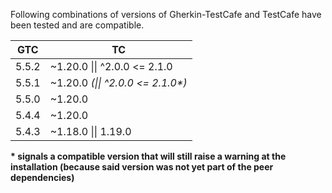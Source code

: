 Following combinations of versions of Gherkin-TestCafe and TestCafe have been tested and are compatible.

| GTC   | TC                                         |
| ----- | ------------------------------------------ |
| 5.5.2 | ~1.20.0 &#124;&#124; ^2.0.0 <= 2.1.0       |
| 5.5.1 | ~1.20.0 _(&#124;&#124; ^2.0.0 <= 2.1.0\*)_ |
| 5.5.0 | ~1.20.0                                    |
| 5.4.4 | ~1.20.0                                    |
| 5.4.3 | ~1.18.0 &#124;&#124; 1.19.0                |

**\* signals a compatible version that will still raise a warning at the installation (because said version was not yet part of the peer dependencies)**
